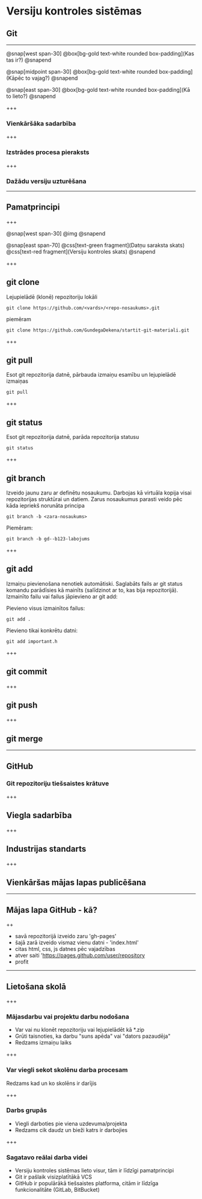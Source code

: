 # Versiju kontroles sistēmas
## Git

---

@snap[west span-30]
@box[bg-gold text-white rounded box-padding](Kas tas ir?)
@snapend

@snap[midpoint span-30]
@box[bg-gold text-white rounded box-padding](Kāpēc to vajag?)
@snapend

@snap[east span-30]
@box[bg-gold text-white rounded box-padding](Kā to lieto?)
@snapend

+++

### Vienkāršāka sadarbība

+++

### Izstrādes procesa pieraksts

+++

### Dažādu versiju uzturēšana

---

## Pamatprincipi

+++

@snap[west span-30]
@img[](assets/img/vscode-side-icons.png)
@snapend

@snap[east span-70]
@css[text-green fragment](Datņu saraksta skats)
@css[text-red fragment](Versiju kontroles skats)
@snapend

+++

## git clone

Lejupielādē (klonē) repozitoriju lokāli

 ```
 git clone https://github.com/<vards>/<repo-nosaukums>.git
 ```

 piemēram

 ```
 git clone https://github.com/GundegaDekena/startit-git-materiali.git
 ```

+++

## git pull

Esot git repozitorija datnē, pārbauda izmaiņu esamību un lejupielādē izmaiņas

```
git pull
```

+++

## git status

Esot git repozitorija datnē, parāda repozitorija statusu

```
git status
```

+++

## git branch

Izveido jaunu zaru ar definētu nosaukumu. Darbojas kā virtuāla kopija visai repozitorijas struktūrai un datiem. Zarus nosaukumus parasti veido pēc kāda iepriekš norunāta principa

```
git branch -b <zara-nosaukums>
```

Piemēram:

```
git branch -b gd--b123-labojums
```

+++

## git add

Izmaiņu pievienošana nenotiek automātiski. Saglabāts fails ar git status komandu parādīsies kā mainīts (salīdzinot ar to, kas bija repozitorijā). Izmainīto failu vai failus jāpievieno ar git add:

Pievieno visus izmainītos failus:

```
git add .
```

Pievieno tikai konkrētu datni:

```
git add important.h
```

+++

## git commit


+++

## git push

+++

## git merge

---

## GitHub

### Git repozitoriju tiešsaistes krātuve 

+++

## Viegla sadarbība

+++

## Industrijas standarts

+++

## Vienkāršas mājas lapas publicēšana

---

## Mājas lapa GitHub - kā?

++

- savā repozitorijā izveido zaru 'gh-pages'
- šajā zarā izveido vismaz vienu datni - 'index.html'
- citas html, css, js datnes pēc vajadzības
- atver saiti 'https://pages.github.com/user/repository
- profit

---

## Lietošana skolā

+++

### Mājasdarbu vai projektu darbu nodošana

- Var vai nu klonēt repozitoriju vai lejupielādēt kā *.zip
- Grūti taisnoties, ka darbu "suns apēda" vai "dators pazaudēja" 
- Redzams izmaiņu laiks

+++

### Var viegli sekot skolēnu darba procesam

Redzams kad un ko skolēns ir darījis

+++

### Darbs grupās

- Viegli darboties pie viena uzdevuma/projekta
- Redzams cik daudz un bieži katrs ir darbojies

+++

### Sagatavo reālai darba videi

- Versiju kontroles sistēmas lieto visur, tām ir līdzīgi pamatprincipi
- Git ir pašlaik visizplatītākā VCS
- GitHub ir populārākā tiešsaistes platforma, citām ir līdzīga funkcionalitāte (GitLab, BitBucket)